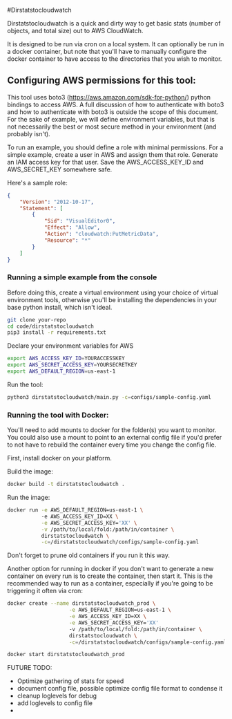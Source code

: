#Dirstatstocloudwatch

Dirstatstocloudwatch is a quick and dirty way to get basic stats (number of objects, and total size) out to AWS CloudWatch. 

It is designed to be run via cron on a local system. It can optionally be run in a docker container, but note that you'll have to manually configure the docker container to have access to the directories that you wish to monitor.

## Configuring AWS permissions for this tool:

This tool uses boto3 (https://aws.amazon.com/sdk-for-python/) python bindings to access AWS. A full discussion of how to authenticate with boto3 and how to authenticate with boto3 is outside the scope of this document. For the sake of example, we will define environment variables, but that is not necessarily the best or most secure method in your environment (and probably isn't).

To run an example, you should define a role with minimal permissions. For a simple example, create a user in AWS and assign them that role. Generate an IAM access key for that user. Save the AWS_ACCESS_KEY_ID and AWS_SECRET_KEY somewhere safe.


Here's a sample role:

```json
{
    "Version": "2012-10-17",
    "Statement": [
        {
            "Sid": "VisualEditor0",
            "Effect": "Allow",
            "Action": "cloudwatch:PutMetricData",
            "Resource": "*"
        }
    ]
}
```

### Running a simple example from the console

Before doing this, create a virtual environment using your choice of virtual environment tools, otherwise you'll be installing the dependencies in your base python install, which isn't ideal.

```zsh -
git clone your-repo
cd code/dirstatstocloudwatch
pip3 install -r requirements.txt
```

Declare your environment variables for AWS
```zsh -
export AWS_ACCESS_KEY_ID=YOURACCESSKEY
export AWS_SECRET_ACCESS_KEY=YOURSECRETKEY
export AWS_DEFAULT_REGION=us-east-1
```

Run the tool:
``` zsh - 
python3 dirstatstocloudwatch/main.py -c=configs/sample-config.yaml
```

### Running the tool with Docker:


You'll need to add mounts to docker for the folder(s) you want to monitor.
You could also use a mount to point to an external config file if you'd prefer to not have to rebuild the container every time you change the config file.

First, install docker on your platform.

Build the image:
```zsh
docker build -t dirstatstocloudwatch .
```

Run the image:
```zsh
docker run -e AWS_DEFAULT_REGION=us-east-1 \ 
           -e AWS_ACCESS_KEY_ID=XX \
           -e AWS_SECRET_ACCESS_KEY='XX' \
           -v /path/to/local/fold:/path/in/container \
           dirstatstocloudwatch \
           -c=/dirstatstocloudwatch/configs/sample-config.yaml
```

Don't forget to prune old containers if you run it this way. 

Another option for running in docker if you don't want to generate a new container on every run is to create the container, then start it.
This is the recommended way to run as a container, especially if you're going to be triggering it often via cron:
```zsh
docker create --name dirstatstocloudwatch_prod \
                    -e AWS_DEFAULT_REGION=us-east-1 \
                    -e AWS_ACCESS_KEY_ID=XX \
                    -e AWS_SECRET_ACCESS_KEY='XX' 
                    -v /path/to/local/fold:/path/in/container \
                    dirstatstocloudwatch \
                    -c=/dirstatstocloudwatch/configs/sample-config.yaml

docker start dirstatstocloudwatch_prod
```

FUTURE TODO:
* Optimize gathering of stats for speed
* document config file, possible optimize config file format to condense it
* cleanup loglevels for debug
* add loglevels to config file
* 